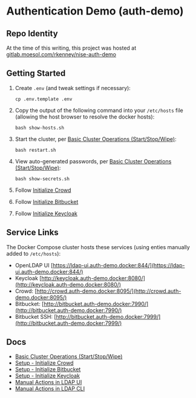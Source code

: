 # Authentication Demo (auth-demo)

## Repo Identity

At the time of this writing, this project was hosted at
[gitlab.moesol.com/rkenney/nise-auth-demo](https://gitlab.moesol.com/rkenney/nise-auth-demo)

## Getting Started

1. Create `.env` (and tweak settings if necessary):

   ```
   cp .env.template .env
   ```

2. Copy the output of the following command into your `/etc/hosts` file
   (allowing the host browser to resolve the docker hosts):

   ```
   bash show-hosts.sh
   ```

3. Start the cluster, per [Basic Cluster Operations (Start/Stop/Wipe)](docs/Basic-Cluster-Operations-Start-Stop-Wipe.md):

   ```
   bash restart.sh
   ```

4. View auto-generated passwords, per [Basic Cluster Operations (Start/Stop/Wipe)](docs/Basic-Cluster-Operations-Start-Stop-Wipe.md):

   ```
   bash show-secrets.sh
   ```

5. Follow [Initialize Crowd](docs/Setup_Initialize-Crowd.md)

6. Follow [Initialize Bitbucket](docs/Setup_Initialize-Bitbucket.md)

6. Follow [Initialize Keycloak](docs/Setup_Initialize-Keycloak.md)

## Service Links

The Docker Compose cluster hosts these services (using enties manually added to `/etc/hosts`):

* OpenLDAP UI [https://ldap-ui.auth-demo.docker:844/](https://ldap-ui.auth-demo.docker:844/)
* Keycloak [http://keycloak.auth-demo.docker:8080/](http://keycloak.auth-demo.docker:8080/)
* Crowd: [http://crowd.auth-demo.docker:8095/](http://crowd.auth-demo.docker:8095/)
* Bitbucket: [http://bitbucket.auth-demo.docker:7990/](http://bitbucket.auth-demo.docker:7990/)
* Bitbucket SSH: [http://bitbucket.auth-demo.docker:7999/](http://bitbucket.auth-demo.docker:7999/)

## Docs

* [Basic Cluster Operations (Start/Stop/Wipe)](docs/Basic-Cluster-Operations-Start-Stop-Wipe.md)
* [Setup - Initialize Crowd](docs/Setup_Initialize-Crowd.md)
* [Setup - Initialize Bitbucket](docs/Setup_Initialize-Bitbucket.md)
* [Setup - Initialize Keycloak](docs/Setup_Initialize-Keycloak.md)
* [Manual Actions in LDAP UI](docs/Manual-Actions-in-LDAP-UI.md)
* [Manual Actions in LDAP CLI](docs/Manual-Actions-in-LDAP-CLI.md)
